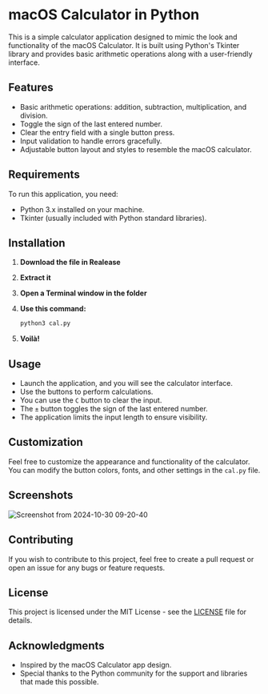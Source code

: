 # macOS Calculator in Python

This is a simple calculator application designed to mimic the look and functionality of the macOS Calculator. It is built using Python's Tkinter library and provides basic arithmetic operations along with a user-friendly interface.

## Features

- Basic arithmetic operations: addition, subtraction, multiplication, and division.
- Toggle the sign of the last entered number.
- Clear the entry field with a single button press.
- Input validation to handle errors gracefully.
- Adjustable button layout and styles to resemble the macOS calculator.

## Requirements

To run this application, you need:

- Python 3.x installed on your machine.
- Tkinter (usually included with Python standard libraries).

## Installation

1. **Download the file in Realease**
2. **Extract it**
3. **Open a Terminal window in the folder**
4. **Use this command:**

   ```bash
   python3 cal.py
   ```
5. **Voilà!**

## Usage

- Launch the application, and you will see the calculator interface.
- Use the buttons to perform calculations. 
- You can use the `C` button to clear the input.
- The `±` button toggles the sign of the last entered number.
- The application limits the input length to ensure visibility.

## Customization

Feel free to customize the appearance and functionality of the calculator. You can modify the button colors, fonts, and other settings in the `cal.py` file.

## Screenshots

![Screenshot from 2024-10-30 09-20-40](https://github.com/user-attachments/assets/c0afbcfe-52e2-42df-be73-91a8a060d617)

## Contributing

If you wish to contribute to this project, feel free to create a pull request or open an issue for any bugs or feature requests.

## License

This project is licensed under the MIT License - see the [LICENSE](LICENSE) file for details.

## Acknowledgments

- Inspired by the macOS Calculator app design.
- Special thanks to the Python community for the support and libraries that made this possible.
